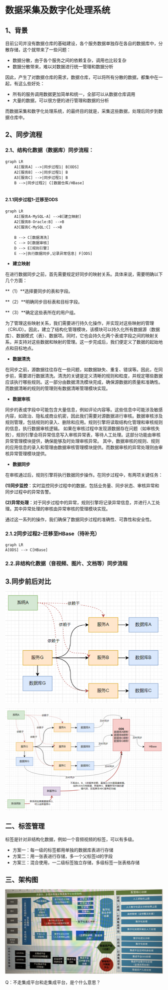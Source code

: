 # 数据采集及数字化处理系统

## 1、背景

目前公司并没有数据仓库的基础建设，各个服务数据单独存在各自的数据库中，分散存储，这个就带来了一些问题：

- 数据分散，由于各个服务之间的依赖复杂，调用也比较复杂
- 数据分散带来，难以对数据进行统一管理和数据分析

因此，产生了对数据仓库的需求，数据仓库，可以将所有分散的数据，都集中在一起，有这么些好处：

- 所有的服务调用数据更加简单和统一，全部可以从数据仓库调用
- 大量的数据，可以很方便的进行管理和数据的分析

而数据采集和数字化处理系统，的最终目的就是，采集这些数据，处理后同步到数据仓库中。

## 2、同步流程

### 2.1、结构化数据（数据库）同步流程：

```Mermaid 
graph LR
    A1[服务A] -->|同步过程1| B[ODS]
    A2[服务B] -->|同步过程1| B
    A3[服务C] -->|同步过程1| B
    B -->|同步过程2| C[数据仓库/HBase]


```

#### 2.1.1同步过程1-迁移至ODS

```mermaid
graph LR
    A1[服务A-MySQL-A] -->B[建立映射]
    A2[服务B-Oracle:B] -->B
    A3[服务C-MySQL:C] -->B
    
    B --> C[数据清洗]
    C --> D[数据审核]
    D --> E[规则引擎]
    E -->|执行数据同步,记录异常信息| F[ODS]
```

- **建立映射**

在进行数据同步之前，首先需要规定好同步的映射关系。具体来说，需要明确以下几个方面：

**（1）**选择要同步的表和字段。

**（2）**明确同步目标表和目标字段。

**（3）**确定这些表所在的用户组。

为了管理这些映射关系，我们需要进行持久化操作，并实现对这些映射的管理（CRUD）。因此，建立了结构化管理模块，该模块可以持久化所有数据源（数据库）、数据模式（表）、数据项。同时，它也会持久化两个表或字段之间的映射关系，并支持对这些数据和映射的管理。这一步完成后，我们便定义了数据的起始地点和目标地点。

- **数据清洗**

在同步之前，源数据往往存在一些问题，如数据缺失、重复、错误等。因此，在同步前，需要进行数据清洗。清洗的关键是定义清晰的规则和粒度，并规定哪些数据应该执行哪些规则。这一部分由数据清洗模块完成，确保源数据的质量和准确性。
而数据清晰的规则的管理则有数据清晰管理模块实现。

- **数据审核**

同步的表或字段中可能包含大量信息，例如评论内容等。这些信息中可能涉及敏感内容，如政治、隐私或商业机密，因此我们需要对源数据进行审核。数据审核涉及规则管理，包括规则的录入、删除和应用。规则引擎将读取结构化管理和审核规则的信息，执行数据审核逻辑。
如果在审核过程中发现源数据存在问题（如审核失败），规则引擎会将异常信息写入审核异常表，等待人工处理。这部分功能由审核异常管理模块提供，确保能够及时处理审核异常。
其中，数据审核的规则、规则的应用信息的录入和管理由数据审核管理模块提供。而数据审核的异常处理则由审核异常管理模块提供。

- **数据同步**

在审核通过后，规则引擎将执行数据同步操作。在同步过程中，有两项关键任务：

**(1)同步监控**：实时监控同步过程中的数据，包括业务量、同步状态、审核异常和同步过程中的异常告警。

**(2)异常处理**：对于同步过程中的异常，规则引擎将记录异常信息，并进行人工处理。其中异常处理的审核由异常审核的管理模块实现。

通过这一系列的操作，我们确保了数据同步过程的准确性、可靠性和安全性。

### 2.1.2同步过程2-迁移至HBase（待补充）

```mermaid
graph LR
A[ODS] --> C[HBase]
```

### 2.2.非结构化数据（音视频、图片、文档等）同步流程



## 3.同步前后对比

<img src="./assets/image-20250227151310819.png" alt="image-20250227151310819"/>

![image-20250227151329833](./assets/image-20250227151329833.png)



## 二、标签管理

标签是针对非结构化数据，例如一个音频视频的标签，可以有多级。

- 方案一：每一级的标签都用单独的数据库表进行存储
- 方案二：用一张表进行存储，多一个父标签id的字段
- 方案三：混合使用，一二级标签独立存储，多级标签一张表格存储

## 三、架构图

<img src="./assets/image-20250226172650027.png" alt="image-20250226172650027" />

Q：不走集成平台和走集成平台，是个什么意思？







































